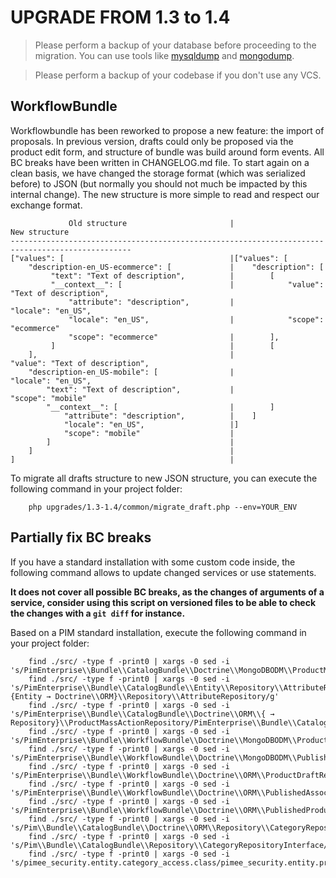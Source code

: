# UPGRADE FROM 1.3 to 1.4

> Please perform a backup of your database before proceeding to the migration. You can use tools like  [mysqldump](http://dev.mysql.com/doc/refman/5.1/en/mysqldump.html) and [mongodump](http://docs.mongodb.org/manual/reference/program/mongodump/).

> Please perform a backup of your codebase if you don't use any VCS.

WorkflowBundle
--------------

Workflowbundle has been reworked to propose a new feature: the import of proposals.
In previous version, drafts could only be proposed via the product edit form, and structure of bundle was build around form events.
All BC breaks have been written in CHANGELOG.md file.
To start again on a clean basis, we have changed the storage format (which was serialized before) to JSON (but normally you should not much be impacted by this internal change).
The new structure is more simple to read and respect our exchange format.

```
             Old structure                       |                  New structure               
-------------------------------------------------------------------------------------------------
["values": [                                     |["values": [
    "description-en_US-ecommerce": [             |    "description": [
         "text": "Text of description",          |        [
         "__context__": [                        |            "value": "Text of description",
             "attribute": "description",         |            "locale": "en_US",
             "locale": "en_US",                  |            "scope": "ecommerce"
             "scope": "ecommerce"                |        ],
         ]                                       |        [
    ],                                           |             "value": "Text of description",
    "description-en_US-mobile": [                |             "locale": "en_US",
        "text": "Text of description",           |             "scope": "mobile"
        "__context__": [                         |        ]
            "attribute": "description",          |    ]
            "locale": "en_US",                   |]
            "scope": "mobile"                    |
        ]                                        |
    ]                                            |
]                                                |
```

To migrate all drafts structure to new JSON structure, you can execute the following command in your project folder:

```
    php upgrades/1.3-1.4/common/migrate_draft.php --env=YOUR_ENV
```



## Partially fix BC breaks

If you have a standard installation with some custom code inside, the following command allows to update changed services or use statements.

**It does not cover all possible BC breaks, as the changes of arguments of a service, consider using this script on versioned files to be able to check the changes with a `git diff` for instance.**

Based on a PIM standard installation, execute the following command in your project folder:

```
    find ./src/ -type f -print0 | xargs -0 sed -i 's/PimEnterprise\\Bundle\\CatalogBundle\\Doctrine\\MongoDBODM\\ProductMassActionRepository/PimEnterprise\\Bundle\\CatalogBundle\\Doctrine\\MongoDBODM\\Repository\\ProductMassActionRepository/g'
    find ./src/ -type f -print0 | xargs -0 sed -i 's/PimEnterprise\\Bundle\\CatalogBundle\\Entity\\Repository\\AttributeRepository/PimEnterprise\\Bundle\\CatalogBundle\\{Entity → Doctrine\\ORM}\\Repository\\AttributeRepository/g'
    find ./src/ -type f -print0 | xargs -0 sed -i 's/PimEnterprise\\Bundle\\CatalogBundle\\Doctrine\\ORM\\{ → Repository}\\ProductMassActionRepository/PimEnterprise\\Bundle\\CatalogBundle\\Doctrine\\ORM\\Repository\\ProductMassActionRepository/g'
    find ./src/ -type f -print0 | xargs -0 sed -i 's/PimEnterprise\\Bundle\\WorkflowBundle\\Doctrine\\MongoDBODM\\ProductDraftRepository/PimEnterprise\\Bundle\\WorkflowBundle\\Doctrine\\MongoDBODM\\Repository\\ProductDraftRepository/g'
    find ./src/ -type f -print0 | xargs -0 sed -i 's/PimEnterprise\\Bundle\\WorkflowBundle\\Doctrine\\MongoDBODM\\PublishedProductRepository/PimEnterprise\\Bundle\\WorkflowBundle\\Doctrine\\MongoDBODM\\Repository\\PublishedProductRepository/g'
    find ./src/ -type f -print0 | xargs -0 sed -i 's/PimEnterprise\\Bundle\\WorkflowBundle\\Doctrine\\ORM\\ProductDraftRepository/PimEnterprise\\Bundle\\WorkflowBundle\\Doctrine\\ORM\\Repository\\ProductDraftRepository/g'
    find ./src/ -type f -print0 | xargs -0 sed -i 's/PimEnterprise\\Bundle\\WorkflowBundle\\Doctrine\\ORM\\PublishedAssociationRepository/PimEnterprise\\Bundle\\WorkflowBundle\\Doctrine\\ORM\\Repository\\PublishedAssociationRepository/g'
    find ./src/ -type f -print0 | xargs -0 sed -i 's/PimEnterprise\\Bundle\\WorkflowBundle\\Doctrine\\ORM\\PublishedProductRepository/PimEnterprise\\Bundle\\WorkflowBundle\\Doctrine\\ORM\\Repository\\PublishedProductRepository/g'
    find ./src/ -type f -print0 | xargs -0 sed -i 's/Pim\\Bundle\\CatalogBundle\\Doctrine\\ORM\\Repository\\CategoryRepository/Pim\\Bundle\\ClassificationBundle\\Doctrine\\ORM\\Repository\\CategoryRepository/g'
    find ./src/ -type f -print0 | xargs -0 sed -i 's/Pim\\Bundle\\CatalogBundle\\Repository\\CategoryRepositoryInterface/Pim\\Component\\Classification\\Repository\\CategoryRepositoryInterface/g'
    find ./src/ -type f -print0 | xargs -0 sed -i 's/pimee_security.entity.category_access.class/pimee_security.entity.product_category_access.class/g'
```
